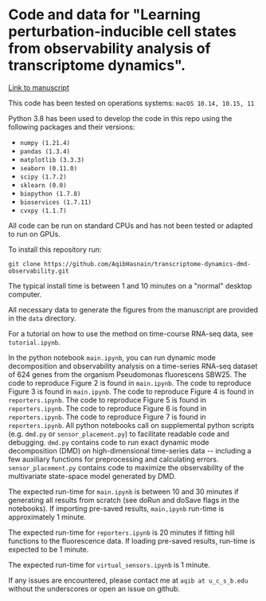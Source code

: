 # Code and data for "Learning perturbation-inducible cell states from observability analysis of transcriptome dynamics".

[Link to manuscript](https://www.biorxiv.org/content/10.1101/2022.05.27.493781v2.abstract)

This code has been tested on operations systems: `macOS 10.14, 10.15, 11`

Python 3.8 has been used to develop the code in this repo using the following packages and their versions: 

- `numpy (1.21.4)`
- `pandas (1.3.4)`
- `matplotlib (3.3.3)`
- `seaborn (0.11.0)`
- `scipy (1.7.2)`
- `sklearn (0.0)`
- `biopython (1.7.8)`
- `bioservices (1.7.11)`
- `cvxpy (1.1.7)`

All code can be run on standard CPUs and has not been tested or adapted to run on GPUs. 

To install this repository run: 

`git clone https://github.com/AqibHasnain/transcriptome-dynamics-dmd-observability.git` 

The typical install time is between 1 and 10 minutes on a "normal" desktop computer.

All necessary data to generate the figures from the manuscript are provided in the `data` directory. 

For a tutorial on how to use the method on time-course RNA-seq data, see `tutorial.ipynb`.

In the python notebook `main.ipynb`, you can run dynamic mode decomposition and observability analysis on a time-series RNA-seq dataset of 624 genes from the organism Pseudomonas fluorescens SBW25. The code to reproduce Figure 2 is found in `main.ipynb`. The code to reproduce Figure 3 is found in `main.ipynb`. The code to reproduce Figure 4 is found in `reporters.ipynb`. The code to reproduce Figure 5 is found in `reporters.ipynb`. The code to reproduce Figure 6 is found in `reporters.ipynb`. The code to reproduce Figure 7 is found in `reporters.ipynb`. All python notebooks call on supplemental python scripts (e.g. `dmd.py` or `sensor_placement.py`) to facilitate readable code and debugging. `dmd.py` contains code to run exact dynamic mode decomposition (DMD) on high-dimensional time-series data -- including a few auxiliary functions for preprocessing and calculating errors. `sensor_placement.py` contains code to maximize the observability of the multivariate state-space model generated by DMD.  

The expected run-time for `main.ipynb` is between 10 and 30 minutes if generating all results from scratch (see doRun and doSave flags in the notebooks). If importing pre-saved results, `main,ipynb` run-time is approximately 1 minute. 

The expected run-time for `reporters.ipynb` is 20 minutes if fitting hill functions to the fluorescence data. If loading pre-saved results, run-time is expected to be 1 minute. 

The expected run-time for `virtual_sensors.ipynb` is 1 minute.  

If any issues are encountered, please contact me at `aqib at u_c_s_b.edu` without the underscores or open an issue on github.






















